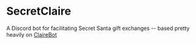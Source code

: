 # SecretClaire

A Discord bot for facilitating Secret Santa gift exchanges -- based pretty heavily on [ClaireBot](https://github.com/Sidpatchy/ClaireBot)
